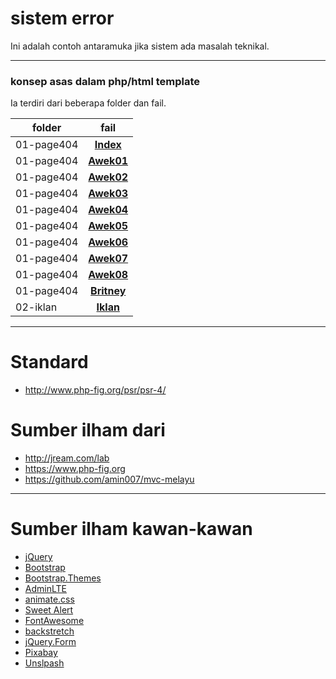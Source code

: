 # sistem error
Ini adalah contoh antaramuka jika sistem ada masalah teknikal.

___
### konsep asas dalam php/html template
Ia terdiri dari beberapa folder dan fail.

folder     | fail
---------- | :----------:
01-page404 | [**Index**](./01-page404/index.php)
01-page404 | [**Awek01**](./01-page404/awek01.html)
01-page404 | [**Awek02**](./01-page404/awek02.html)
01-page404 | [**Awek03**](./01-page404/awek03.html)
01-page404 | [**Awek04**](./01-page404/awek04.html)
01-page404 | [**Awek05**](./01-page404/awek05.html)
01-page404 | [**Awek06**](./01-page404/awek06.html)
01-page404 | [**Awek07**](./01-page404/awek07.html)
01-page404 | [**Awek08**](./01-page404/awek08.html)
01-page404 | [**Britney**](./01-page404/britney-spear01.html)
02-iklan   | [**Iklan**](./02-iklan-kecantikan)

___
# Standard
* http://www.php-fig.org/psr/psr-4/

# Sumber ilham dari
* http://jream.com/lab
* https://www.php-fig.org
* https://github.com/amin007/mvc-melayu

___
# Sumber ilham kawan-kawan
* [jQuery](http://jquery.com)
* [Bootstrap](http://getbootstrap.com)
* [Bootstrap.Themes](http://bootstrap.themes.guide)
* [AdminLTE](https://adminlte.io/themes/AdminLTE)
* [animate.css](https://daneden.github.io/animate.css)
* [Sweet Alert](http://t4t5.github.io/sweetalert)
* [FontAwesome](http://fortawesome.github.io/Font-Awesome)
* [backstretch](http://srobbin.com/jquery-plugins/backstretch)
* [jQuery.Form](http://malsup.com/jquery/form)
* [Pixabay](https://pixabay.com)
* [Unslpash](https://unsplash.com)
